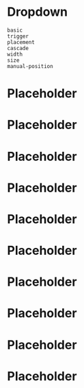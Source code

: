 # Dropdown
```demo
basic
trigger
placement
cascade
width
size
manual-position
```
# Placeholder
# Placeholder
# Placeholder
# Placeholder
# Placeholder
# Placeholder
# Placeholder
# Placeholder
# Placeholder
# Placeholder